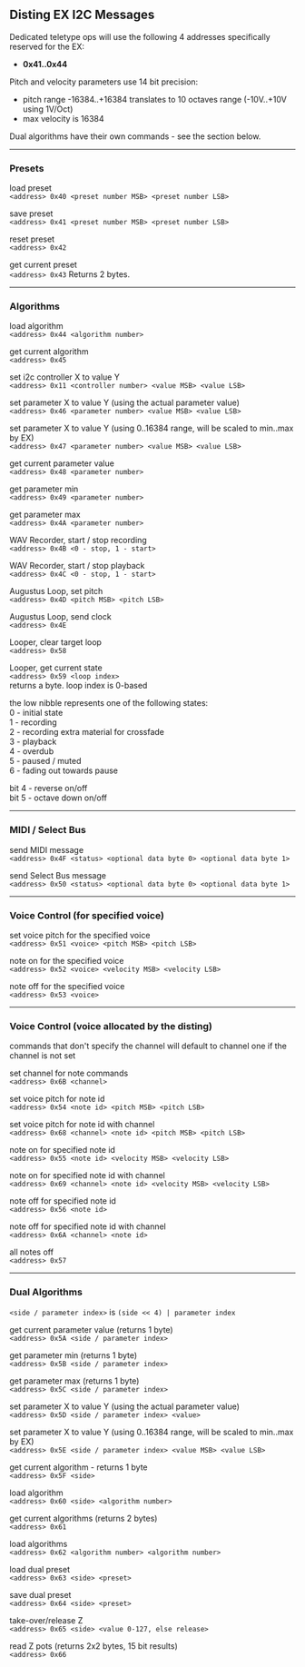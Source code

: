 ## Disting EX I2C Messages

Dedicated teletype ops will use the following 4 addresses specifically reserved for the EX:
- **0x41..0x44**

Pitch and velocity parameters use 14 bit precision:
- pitch range -16384..+16384 translates to 10 octaves range (-10V..+10V using 1V/Oct)
- max velocity is 16384
  
Dual algorithms have their own commands - see the section below.

---

### Presets

load preset  
`<address> 0x40 <preset number MSB> <preset number LSB>`  

save preset  
`<address> 0x41 <preset number MSB> <preset number LSB>`  
   
reset preset  
`<address> 0x42`
  
get current preset  
`<address> 0x43`
Returns 2 bytes.

---

### Algorithms

load algorithm  
`<address> 0x44 <algorithm number>`

get current algorithm  
`<address> 0x45`
  
set i2c controller X to value Y  
`<address> 0x11 <controller number> <value MSB> <value LSB>`

set parameter X to value Y (using the actual parameter value)  
`<address> 0x46 <parameter number> <value MSB> <value LSB>`

set parameter X to value Y (using 0..16384 range, will be scaled to min..max by EX)  
`<address> 0x47 <parameter number> <value MSB> <value LSB>`
  
get current parameter value  
`<address> 0x48 <parameter number>`
  
get parameter min  
`<address> 0x49 <parameter number>`
  
get parameter max  
`<address> 0x4A <parameter number>`
  
WAV Recorder, start / stop recording  
`<address> 0x4B <0 - stop, 1 - start>`
 
WAV Recorder, start / stop playback  
`<address> 0x4C <0 - stop, 1 - start>`

Augustus Loop, set pitch  
`<address> 0x4D <pitch MSB> <pitch LSB>`
 
Augustus Loop, send clock  
`<address> 0x4E`
  
Looper, clear target loop  
`<address> 0x58`

Looper, get current state  
`<address> 0x59 <loop index>`  
returns a byte. loop index is 0-based
  
  
the low nibble represents one of the following states:  
0 - initial state  
1 - recording  
2 - recording extra material for crossfade  
3 - playback  
4 - overdub  
5 - paused / muted  
6 - fading out towards pause
  
bit 4 - reverse on/off  
bit 5 - octave down on/off

--- 

### MIDI / Select Bus

send MIDI message  
`<address> 0x4F <status> <optional data byte 0> <optional data byte 1>`

send Select Bus message  
`<address> 0x50 <status> <optional data byte 0> <optional data byte 1>`

---

### Voice Control (for specified voice)

set voice pitch for the specified voice  
`<address> 0x51 <voice> <pitch MSB> <pitch LSB>`

note on for the specified voice  
`<address> 0x52 <voice> <velocity MSB> <velocity LSB>`

note off for the specified voice  
`<address> 0x53 <voice>`

---

### Voice Control (voice allocated by the disting)

commands that don't specify the channel will default to channel one if the channel is not set

set channel for note commands  
`<address> 0x6B <channel>`

set voice pitch for note id  
`<address> 0x54 <note id> <pitch MSB> <pitch LSB>`

set voice pitch for note id with channel  
`<address> 0x68 <channel> <note id> <pitch MSB> <pitch LSB>`

note on for specified note id  
`<address> 0x55 <note id> <velocity MSB> <velocity LSB>`

note on for specified note id with channel  
`<address> 0x69 <channel> <note id> <velocity MSB> <velocity LSB>`

note off for specified note id  
`<address> 0x56 <note id>`

note off for specified note id with channel  
`<address> 0x6A <channel> <note id>`

all notes off  
`<address> 0x57`

---

### Dual Algorithms
  
`<side / parameter index>` is `(side << 4) | parameter index`
  
get current parameter value (returns 1 byte)  
`<address> 0x5A <side / parameter index>`
  
get parameter min (returns 1 byte)  
`<address> 0x5B <side / parameter index>`
  
get parameter max (returns 1 byte)  
`<address> 0x5C <side / parameter index>`
  
set parameter X to value Y (using the actual parameter value)  
`<address> 0x5D <side / parameter index> <value>`
  
set parameter X to value Y (using 0..16384 range, will be scaled to min..max by EX)  
`<address> 0x5E <side / parameter index> <value MSB> <value LSB>`
  
get current algorithm - returns 1 byte  
`<address> 0x5F <side>`
  
load algorithm  
`<address> 0x60 <side> <algorithm number>`
  
get current algorithms (returns 2 bytes)  
`<address> 0x61`
  
load algorithms  
`<address> 0x62 <algorithm number> <algorithm number>`
  
load dual preset  
`<address> 0x63 <side> <preset>`
  
save dual preset  
`<address> 0x64 <side> <preset>`
  
take-over/release Z  
`<address> 0x65 <side> <value 0-127, else release>`
  
read Z pots (returns 2x2 bytes, 15 bit results)  
`<address> 0x66`